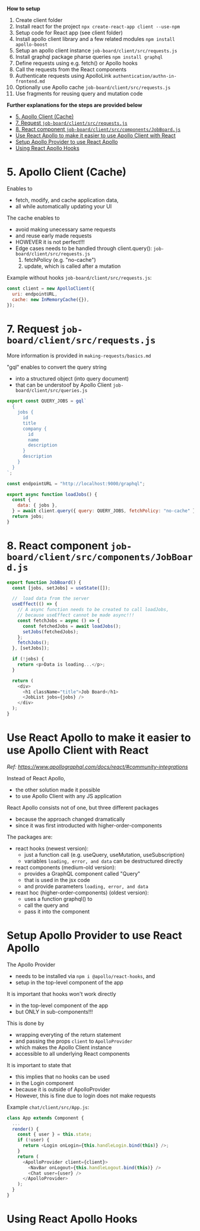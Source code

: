 **How to setup**

1. Create client folder
2. Install react for the project `npx create-react-app client --use-npm`
3. Setup code for React app (see client folder)
4. Install apollo client library and a few related modules `npm install apollo-boost`
5. Setup an apollo client instance `job-board/client/src/requests.js`
6. Install graphql package pharse queries `npm install graphql`
7. Define requests using e.g. fetch() or Apollo hooks
8. Call the requests from the React components
9. Authenticate requests using ApolloLink `authentication/authn-in-frontend.md`
10. Optionally use Apollo cache `job-board/client/src/requests.js`
11. Use fragments for reusing query and mutation code

**Further explanations for the steps are provided below**

- [5. Apollo Client (Cache)](#5-apollo-client-cache)
- [7. Request `job-board/client/src/requests.js`](#7-request-job-boardclientsrcrequestsjs)
- [8. React component `job-board/client/src/components/JobBoard.js`](#8-react-component-job-boardclientsrccomponentsjobboardjs)
- [Use React Apollo to make it easier to use Apollo Client with React](#use-react-apollo-to-make-it-easier-to-use-apollo-client-with-react)
- [Setup Apollo Provider to use React Apollo](#setup-apollo-provider-to-use-react-apollo)
- [Using React Apollo Hooks](#using-react-apollo-hooks)

# 5. Apollo Client (Cache)

Enables to

- fetch, modify, and cache application data,
- all while automatically updating your UI

The cache enables to

- avoid making unecessary same requests
- and reuse early made requests
- HOWEVER it is not perfect!!!
- Edge cases needs to be handled through client.query(): `job-board/client/src/requests.js`
  1.  fetchPolicy (e.g. "no-cache")
  2.  update, which is called after a mutation

Example without hooks `job-board/client/src/requests.js`:

```javascript
const client = new ApolloClient({
  uri: endpointURL,
  cache: new InMemoryCache({}),
});
```

# 7. Request `job-board/client/src/requests.js`

More information is provided in `making-requests/basics.md`

"gql" enables to convert the query string

- into a structured object (into query document)
- that can be understoof by Apollo Client `job-board/client/src/queries.js`

```javascript
export const QUERY_JOBS = gql`
  {
    jobs {
      id
      title
      company {
        id
        name
        description
      }
      description
    }
  }
`;

const endpointURL = "http://localhost:9000/graphql";

export async function loadJobs() {
  const {
    data: { jobs },
  } = await client.query({ query: QUERY_JOBS, fetchPolicy: "no-cache" }); // more easy syntax: `data` an then `data.jobs`
  return jobs;
}
```

# 8. React component `job-board/client/src/components/JobBoard.js`

```javascript
export function JobBoard() {
  const [jobs, setJobs] = useState([]);

  //  load data from the server
  useEffect(() => {
    // A async function needs to be created to call loadJobs,
    // because useEffect cannot be made async!!!
    const fetchJobs = async () => {
      const fetchedJobs = await loadJobs();
      setJobs(fetchedJobs);
    };
    fetchJobs();
  }, [setJobs]);

  if (!jobs) {
    return <p>Data is loading...</p>;
  }

  return (
    <div>
      <h1 className="title">Job Board</h1>
      <JobList jobs={jobs} />
    </div>
  );
}
```

# Use React Apollo to make it easier to use Apollo Client with React

_Ref: https://www.apollographql.com/docs/react/#community-integrations_

Instead of React Apollo,

- the other solution made it possible
- to use Apollo Client with any JS application

React Apollo consists not of one, but three different packages

- because the approach changed dramatically
- since it was first introducted with higher-order-components

The packages are:

- react hooks (newest version):
  - just a function call (e.g. useQuery, useMutation, useSubscription)
  - variables `loading, error, and data` can be destructured directly
- react components (medium-old version):
  - provides a GraphQL component called "Query"
  - that is used in the jsx code
  - and provide parameters `loading, error, and data`
- reaxt hoc (higher-order-components) (oldest version):
  - uses a function graphql() to
  - call the query and
  - pass it into the component

# Setup Apollo Provider to use React Apollo

The Apollo Provider

- needs to be installed via `npm i @apollo/react-hooks`, and
- setup in the top-level component of the app

It is important that hooks won't work directly

- in the top-level component of the app
- but ONLY in sub-components!!!

This is done by

- wrapping everyting of the return statement
- and passing the props `client` to `ApolloProvider`
- which makes the Apollo Client instance
- accessible to all underlying React components

It is important to state that

- this implies that no hooks can be used
- in the Login component
- because it is outside of ApolloProvider
- However, this is fine due to login does not make requests

Example `chat/client/src/App.js`:

```javascript
class App extends Component {
  ...
  render() {
    const { user } = this.state;
    if (!user) {
      return <Login onLogin={this.handleLogin.bind(this)} />;
    }
    return (
      <ApolloProvider client={client}>
        <NavBar onLogout={this.handleLogout.bind(this)} />
        <Chat user={user} />
      </ApolloProvider>
    );
  }
}
```

# Using React Apollo Hooks
